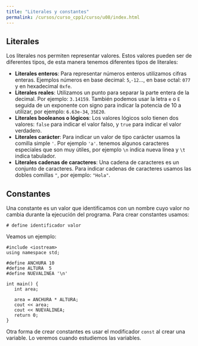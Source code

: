 ```yaml
---
title: "Literales y constantes"
permalink: /cursos/curso_cpp1/curso/u08/index.html
---
```


## Literales

Los literales nos permiten representar valores. Estos valores pueden ser de diferentes tipos, de esta manera tenemos diferentes tipos de literales:

* **Literales enteros**: Para representar números enteros utilizamos cifras enteras. Ejemplos números en base decimal: `5`,`-12`..., en base octal: `077` y en hexadecimal `0xfe`.
* **Literales reales**: Utilizamos un punto para separar la parte entera de la decimal. Por ejemplo: `3.14159`. También podemos usar la letra `e` o `E` seguida de un exponente con signo para indicar la potencia de 10 a utilizar, por ejemplo: `6.63e-34`, `35E20`. 
* **Literales booleanos o lógicos**: Los valores lógicos solo tienen dos valores: `false` para indicar el valor falso, y `true` para indicar el valor verdadero.
* **Literales carácter**: Para indicar un valor de tipo carácter usamos la comilla simple `'`. Por ejemplo `'a'`. tenemos algunos caracteres especiales que son muy útiles, por ejemplo `\n` indica nueva línea y `\t` indica tabulador.
* **Literales cadenas de caracteres**: Una cadena de caracteres es un conjunto de caracteres. Para indicar cadenas de caracteres usamos las dobles comillas `"`, por ejemplo: `"Hola"`.

## Constantes

Una constante es un valor que identificamos con un nombre cuyo valor no cambia durante la ejecución del programa. Para crear constantes usamos:

    # define identificador valor

Veamos un ejemplo:

    #include <iostream>
    using namespace std;

    #define ANCHURA 10   
    #define ALTURA  5
    #define NUEVALINEA '\n'

    int main() {
       int area;  
    
       area = ANCHURA * ALTURA;
       cout << area;
       cout << NUEVALINEA;
       return 0;
    }

Otra forma de crear constantes es usar el modificador `const` al crear una variable. Lo veremos cuando estudiemos las variables.